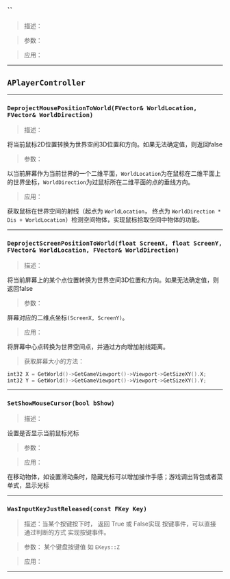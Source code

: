 ### ``
>描述：



>参数：



>应用：



***

## `APlayerController`
***
### `DeprojectMousePositionToWorld(FVector& WorldLocation, FVector& WorldDirection)`
>描述：

将当前鼠标2D位置转换为世界空间3D位置和方向。如果无法确定值，则返回false
 
>参数：

以当前屏幕作为当前世界的一个二维平面，`WorldLocation`为在鼠标在二维平面上的世界坐标，`WorldDirection`为过鼠标所在二维平面的点的垂线方向。

>应用：

获取鼠标在世界空间的射线（起点为 `WorldLocation`， 终点为 `WorldDirection * Dis + WorldLocation`）检测空间物体，实现鼠标拾取空间中物体的功能。
***

### `DeprojectScreenPositionToWorld(float ScreenX, float ScreenY, FVector& WorldLocation, FVector& WorldDirection)`
>描述：

将当前屏幕上的某个点位置转换为世界空间3D位置和方向。如果无法确定值，则返回false

>参数：

屏幕对应的二维点坐标`(ScreenX, ScreenY)`。

>应用：

将屏幕中心点转换为世界空间点，并通过方向增加射线距离。
>获取屏幕大小的方法：

```C++
int32 X = GetWorld()->GetGameViewport()->Viewport->GetSizeXY().X;
int32 Y = GetWorld()->GetGameViewport()->Viewport->GetSizeXY().Y;
```
***

### `SetShowMouseCursor(bool bShow)`
>描述：

设置是否显示当前鼠标光标 

>参数：



>应用：

在移动物体，如设置滑动条时，隐藏光标可以增加操作手感；游戏调出背包或者菜单式，显示光标

***
### `WasInputKeyJustReleased(const FKey Key)`
>描述：当某个按键按下时， 返回 True 或 False实现 按键事件，可以直接 通过判断的方式 实现按键事件。



>参数：
某个键盘按键值 如 `EKeys::Z` 


>应用：



***